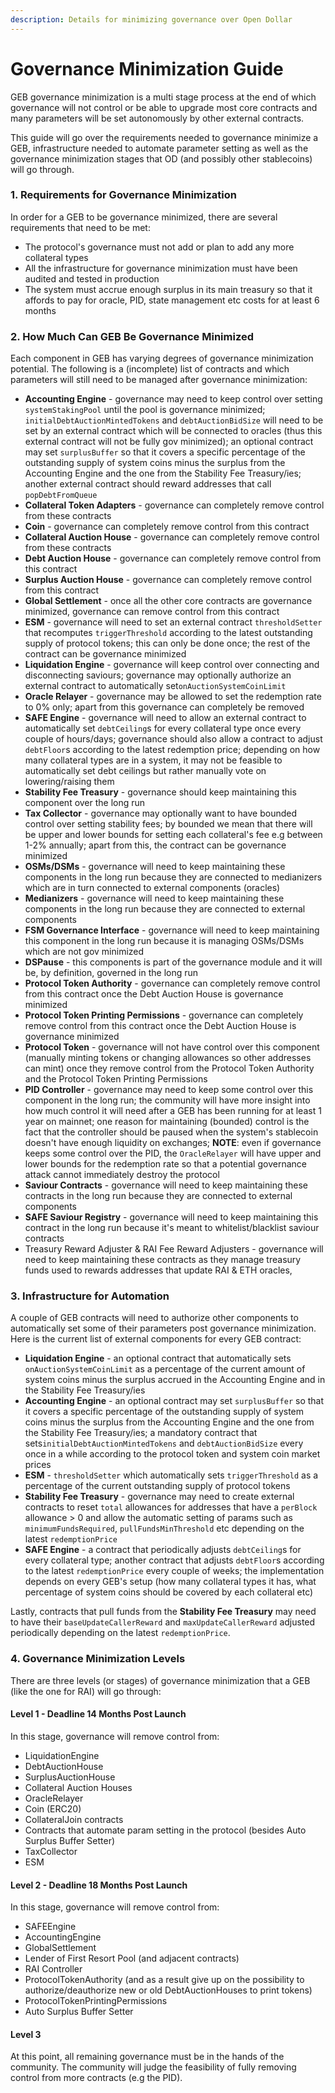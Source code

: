 ```yaml
---
description: Details for minimizing governance over Open Dollar
---
```


# Governance Minimization Guide

GEB governance minimization is a multi stage process at the end of which governance will not control or be able to upgrade most core contracts and many parameters will be set autonomously by other external contracts.

This guide will go over the requirements needed to governance minimize a GEB, infrastructure needed to automate parameter setting as well as the governance minimization stages that OD (and possibly other stablecoins) will go through.

### &#x20;1. Requirements for Governance Minimization

In order for a GEB to be governance minimized, there are several requirements that need to be met:

* The protocol's governance must not add or plan to add any more collateral types
* All the infrastructure for governance minimization must have been audited and tested in production
* The system must accrue enough surplus in its main treasury so that it affords to pay for oracle, PID, state management etc costs for at least 6 months

### 2. How Much Can GEB Be Governance Minimized

Each component in GEB has varying degrees of governance minimization potential. The following is a (incomplete) list of contracts and which parameters will still need to be managed after governance minimization:

* **Accounting Engine** - governance may need to keep control over setting `systemStakingPool` until the pool is governance minimized; `initialDebtAuctionMintedTokens` and `debtAuctionBidSize` will need to be set by an external contract which will be connected to oracles (thus this external contract will not be fully gov minimized); an optional contract may set `surplusBuffer` so that it covers a specific percentage of the outstanding supply of system coins minus the surplus from the Accounting Engine and the one from the Stability Fee Treasury/ies; another external contract should reward addresses that call `popDebtFromQueue`
* **Collateral Token Adapters** - governance can completely remove control from these contracts
* **Coin** - governance can completely remove control from this contract
* **Collateral Auction House** - governance can completely remove control from these contracts
* **Debt Auction House** - governance can completely remove control from this contract
* **Surplus Auction House** - governance can completely remove control from this contract
* **Global Settlement** - once all the other core contracts are governance minimized, governance can remove control from this contract
* **ESM** - governance will need to set an external contract `thresholdSetter` that recomputes `triggerThreshold` according to the latest outstanding supply of protocol tokens; this can only be done once; the rest of the contract can be governance minimized
* **Liquidation Engine** - governance will keep control over connecting and disconnecting saviours; governance may optionally authorize an external contract to automatically set`onAuctionSystemCoinLimit`
* **Oracle Relayer** - governance may be allowed to set the redemption rate to 0% only; apart from this governance can completely be removed
* **SAFE Engine** - governance will need to allow an external contract to automatically set `debtCeiling`s for every collateral type once every couple of hours/days; governance should also allow a contract to adjust `debtFloor`s according to the latest redemption price; depending on how many collateral types are in a system, it may not be feasible to automatically set debt ceilings but rather manually vote on lowering/raising them
* **Stability Fee Treasury** - governance should keep maintaining this component over the long run
* **Tax Collector** - governance may optionally want to have bounded control over setting stability fees; by bounded we mean that there will be upper and lower bounds for setting each collateral's fee e.g between 1-2% annually; apart from this, the contract can be governance minimized
* **OSMs/DSMs** - governance will need to keep maintaining these components in the long run because they are connected to medianizers which are in turn connected to external components (oracles)
* **Medianizers** - governance will need to keep maintaining these components in the long run because they are connected to external components
* **FSM Governance Interface** - governance will need to keep maintaining this component in the long run because it is managing OSMs/DSMs which are not gov minimized
* **DSPause** - this components is part of the governance module and it will be, by definition, governed in the long run
* **Protocol Token Authority** - governance can completely remove control from this contract once the Debt Auction House is governance minimized
* **Protocol Token Printing Permissions** - governance can completely remove control from this contract once the Debt Auction House is governance minimized
* **Protocol Token** - governance will not have control over this component (manually minting tokens or changing allowances so other addresses can mint) once they remove control from the Protocol Token Authority and the Protocol Token Printing Permissions
* **PID Controller** - governance may need to keep some control over this component in the long run; the community will have more insight into how much control it will need after a GEB has been running for at least 1 year on mainnet; one reason for maintaining (bounded) control is the fact that the controller should be paused when the system's stablecoin doesn't have enough liquidity on exchanges; **NOTE**: even if governance keeps some control over the PID, the `OracleRelayer` will have upper and lower bounds for the redemption rate so that a potential governance attack cannot immediately destroy the protocol
* **Saviour Contracts** - governance will need to keep maintaining these contracts in the long run because they are connected to external components
* **SAFE Saviour Registry** - governance will need to keep maintaining this contract in the long run because it's meant to whitelist/blacklist saviour contracts
* Treasury Reward Adjuster & RAI Fee Reward Adjusters - governance will need to keep maintaining these contracts as they manage treasury funds used to rewards addresses that update RAI & ETH oracles,&#x20;

### 3. Infrastructure for Automation

A couple of GEB contracts will need to authorize other components to automatically set some of their parameters post governance minimization. Here is the current list of external components for every GEB contract:

* **Liquidation Engine** - an optional contract that automatically sets `onAuctionSystemCoinLimit` as a percentage of the current amount of system coins minus the surplus accrued in the Accounting Engine and in the Stability Fee Treasury/ies
* **Accounting Engine** - an optional contract may set `surplusBuffer` so that it covers a specific percentage of the outstanding supply of system coins minus the surplus from the Accounting Engine and the one from the Stability Fee Treasury/ies; a mandatory contract that sets`initialDebtAuctionMintedTokens` and `debtAuctionBidSize` every once in a while according to the protocol token and system coin market prices
* **ESM** - `thresholdSetter` which automatically sets `triggerThreshold` as a percentage of the current outstanding supply of protocol tokens
* **Stability Fee Treasury** - governance may need to create external contracts to reset `total` allowances for addresses that have a `perBlock` allowance > 0 and allow the automatic setting of params such as `minimumFundsRequired`, `pullFundsMinThreshold` etc depending on the latest `redemptionPrice`
* **SAFE Engine** - a contract that periodically adjusts `debtCeiling`s for every collateral type; another contract that adjusts `debtFloor`s according to the latest `redemptionPrice` every couple of weeks; the implementation depends on every GEB's setup (how many collateral types it has, what percentage of system coins should be covered by each collateral etc)

Lastly, contracts that pull funds from the **Stability Fee Treasury** may need to have their `baseUpdateCallerReward` and `maxUpdateCallerReward` adjusted periodically depending on the latest `redemptionPrice`.

### 4. Governance Minimization Levels

There are three levels (or stages) of governance minimization that a GEB (like the one for RAI) will go through:

#### Level 1 - Deadline 14 Months Post Launch

In this stage, governance will remove control from:

* LiquidationEngine
* DebtAuctionHouse
* SurplusAuctionHouse
* Collateral Auction Houses
* OracleRelayer
* Coin (ERC20)
* CollateralJoin contracts
* Contracts that automate param setting in the protocol (besides Auto Surplus Buffer Setter)
* TaxCollector
* ESM

#### Level 2 - Deadline 18 Months Post Launch

In this stage, governance will remove control from:

* SAFEEngine
* AccountingEngine
* GlobalSettlement
* Lender of First Resort Pool (and adjacent contracts)
* RAI Controller
* ProtocolTokenAuthority (and as a result give up on the possibility to authorize/deauthorize new or old DebtAuctionHouses to print tokens)
* ProtocolTokenPrintingPermissions
* Auto Surplus Buffer Setter

#### Level 3

At this point, all remaining governance must be in the hands of the community. The community will judge the feasibility of fully removing control from more contracts (e.g the PID).
